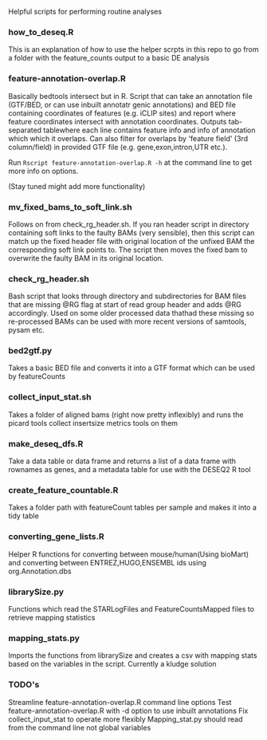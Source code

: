 Helpful scripts for performing routine analyses
### how_to_deseq.R ###

This is an explanation of how to use the helper scrpts in this repo to go
from a folder with the feature_counts output to a basic DE analysis

### feature-annotation-overlap.R ###

Basically bedtools intersect but in R. Script that can take an annotation file (GTF/BED, or can use inbuilt annotatr genic annotations) and BED file containing coordinates of features (e.g. iCLIP sites) and report where feature coordinates intersect with annotation coordinates. Outputs tab-separated tablewhere each line contains feature info and info of annotation which which it overlaps. Can also filter for overlaps by 'feature field' (3rd column/field) in provided GTF file (e.g. gene,exon,intron,UTR etc.).

Run ```Rscript feature-annotation-overlap.R -h``` at the command line to get more info on options.

(Stay tuned might add more functionality)

### mv_fixed_bams_to_soft_link.sh ###
Follows on from check_rg_header.sh. If you ran header script in directory containing soft links to the faulty BAMs (very sensible), then this script can match up the fixed header file with original location of the unfixed BAM the corresponding soft link points to. The script then moves the fixed bam to overwrite the faulty BAM in its original location.      

### check_rg_header.sh ###

Bash script that looks through directory and subdirectories for BAM files that are missing @RG flag at start of read group header and adds @RG accordingly. Used on some older processed data thathad these missing so re-processed BAMs can be used with more recent versions of samtools, pysam etc.

### bed2gtf.py ###

Takes a basic BED file and converts it into a GTF format which can be used by featureCounts

### collect_input_stat.sh ###

Takes a folder of aligned bams (right now pretty inflexibly) and runs the picard tools collect insertsize metrics tools on them

### make_deseq_dfs.R ###

Take a data table or data frame and returns a list of a data frame with rownames as genes, and a metadata table for use with the DESEQ2 R tool

### create_feature_countable.R ###

Takes a folder path with featureCount tables per sample and makes it into a tidy table

### converting_gene_lists.R ###

Helper R functions for converting between mouse/human(Using bioMart) and converting between ENTREZ,HUGO,ENSEMBL ids using org.Annotation.dbs

### librarySize.py ###

Functions which read the STARLogFiles and FeatureCountsMapped files to retrieve mapping statistics

### mapping_stats.py ###

Imports the functions from librarySize and creates a csv with mapping stats based on the variables in the script. Currently a kludge solution

### TODO's ###

Streamline feature-annotation-overlap.R command line options
Test feature-annotation-overlap.R with -d option to use inbuilt annotations
Fix collect_input_stat to operate more flexibly
Mapping_stat.py should read from the command line not global variables
